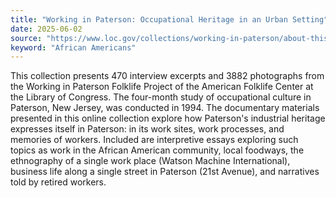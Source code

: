 ```yaml
---
title: "Working in Paterson: Occupational Heritage in an Urban Setting"
date: 2025-06-02
source: "https://www.loc.gov/collections/working-in-paterson/about-this-collection/"
keyword: "African Americans"
---
```


This collection presents 470 interview excerpts and 3882 photographs from the Working in Paterson Folklife Project of the American Folklife Center at the Library of Congress. The four-month study of occupational culture in Paterson, New Jersey, was conducted in 1994. The documentary materials presented in this online collection explore how Paterson's industrial heritage expresses itself in Paterson: in its work sites, work processes, and memories of workers. Included are interpretive essays exploring such topics as work in the African American community, local foodways, the ethnography of a single work place (Watson Machine International), business life along a single street in Paterson (21st Avenue), and narratives told by retired workers.

